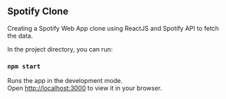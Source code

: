 ## Spotify Clone
Creating a Spotify Web App clone using ReactJS and Spotify API to fetch the data. 

In the project directory, you can run:

### `npm start`

Runs the app in the development mode.\
Open [http://localhost:3000](http://localhost:3000) to view it in your browser.

